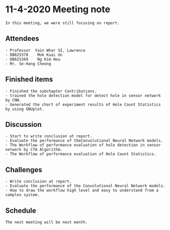 # 11-4-2020 Meeting note
    In this meeting, we were still focusing on report.

## Attendees
    - Professor  Yain Whar SI, Lawrence
    - DB625378    Mok Kuai Un
    - DB625369    Ng Kim Hou
    - Mr. Se-Hang Cheong
    
## Finished items
    - Finished the subchapter Contributions.
    - trained the hole detection model for detect hole in sensor network by CNN.
    - Generated the chart of experiment results of Hole Count Statistics by using GNUplot.

## Discussion
    - Start to write conclusion at report.
    - Evaluate the performance of theConvolutional Neural Network models.
    - The Workflow of performance evaluation of hole detection in sensor network by CTA Algorithm.
    - The Workflow of performance evaluation of Hole Count Statistics.

## Challenges
    - Write conclusion at report.
    - Evaluate the performance of the Convolutional Neural Network models.
    - How to draw the workflow high level and easy to understand from a complex system.

## Schedule
    The next meeting will be next month.
